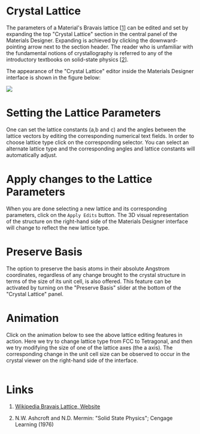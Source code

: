 # Crystal Lattice

The parameters of a Material's Bravais lattice [[1](#links)] can be edited and set by expanding the top "Crystal Lattice" section in the central panel of the Materials Designer. Expanding is achieved by clicking the downward-pointing arrow next to the section header. The reader who is unfamiliar with the fundamental notions of crystallography is referred to any of the introductory textbooks on solid-state physics [[2](#links)].
 
The appearance of the "Crystal Lattice" editor inside the Materials Designer interface is shown in the figure below:

<img src="/images/crystal-lattice.png"/>

# Setting the Lattice Parameters

One can set the lattice constants (a,b and c) and the angles between the lattice vectors by editing the corresponding numerical text fields. In order to choose lattice type click on the corresponding selector. You can select an alternate lattice type and the corresponding angles and lattice constants will automatically adjust. 

# Apply changes to the Lattice Parameters

When you are done selecting a new lattice and its corresponding parameters, click on the `Apply Edits` button.  The 3D visual representation of the structure on the right-hand side of the Materials Designer interface will change to reflect the new lattice type.

# Preserve Basis

The option to preserve the basis atoms in their absolute Angstrom coordinates, regardless of any change brought to the crystal structure in terms of the size of its unit cell, is also offered. This feature can be activated by turning on the "Preserve Basis" slider at the bottom of the "Crystal Lattice" panel.  

# Animation

Click on the animation below to see the above lattice editing features in action. Here we try to change lattice type from FCC to Tetragonal, and then we try modifying the size of one of the lattice axes (the a axis). The corresponding change in the unit cell size can be observed to occur in the crystal viewer on the right-hand side of the interface.

<img data-gifffer="/images/ChangeMaterialLattice.gif" />

# Links

1. [Wikipedia Bravais Lattice, Website](https://en.wikipedia.org/wiki/Bravais_lattice)

2. N.W. Ashcroft and N.D. Mermin: "Solid State Physics"; Cengage Learning (1976)
